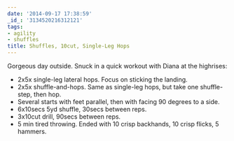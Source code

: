 ```yaml
---
date: '2014-09-17 17:38:59'
_id_: '3134520216312121'
tags:
- agility
- shuffles
title: Shuffles, 10cut, Single-Leg Hops
---
```


Gorgeous day outside. Snuck in a quick workout with Diana at the highrises:

- 2x5x single-leg lateral hops. Focus on sticking the landing.
- 2x5x shuffle-and-hops. Same as single-leg hops, but take one shuffle-step, then hop.
- Several starts with feet parallel, then with facing 90 degrees to a side.
- 6x10secs 5yd shuffle, 30secs between reps.
- 3x10cut drill, 90secs between reps.
- 5 min tired throwing. Ended with 10 crisp backhands, 10 crisp flicks, 5 hammers.
